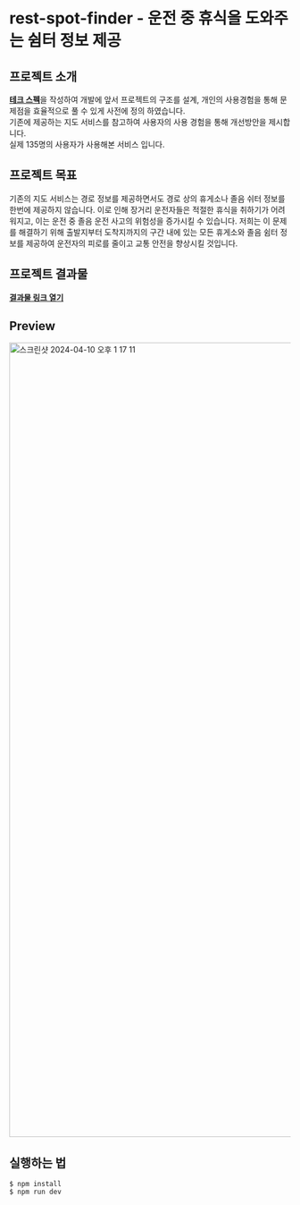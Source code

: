 # rest-spot-finder - 운전 중 휴식을 도와주는 쉼터 정보 제공

## 프로젝트 소개
[__테크 스펙__](https://docs.google.com/document/d/1EYgFZ9NGm49wcDMm3XwS2kfvcAqx6mpCRiLnsr4RI4w/edit)을 작성하여 개발에 앞서 프로젝트의 구조를 설계, 개인의 사용경험을 통해 문제점을 효율적으로 풀 수 있게 사전에 정의 하였습니다. <br />
기존에 제공하는 지도 서비스를 참고하여 사용자의 사용 경험을 통해 개선방안을 제시합니다. <br />
실제 135명의 사용자가 사용해본 서비스 입니다.

## 프로젝트 목표
기존의 지도 서비스는 경로 정보를 제공하면서도 경로 상의 휴게소나 졸음 쉬터 정보를 한번에 제공하지 않습니다. 이로 인해 장거리 운전자들은 적절한 휴식을 취하기가 어려워지고, 이는 운전 중 졸음 운전 사고의 위험성을 증가시킬 수 있습니다. 저희는 이 문제를 해결하기 위해 출발지부터 도착지까지의 구간 내에 있는 모든 휴게소와 졸음 쉼터 정보를 제공하여 운전자의 피로를 줄이고 교통 안전을 향상시킬 것입니다.

## 프로젝트 결과물
[__결과물 링크 열기__](https://restspotfinder.site/)

## Preview
<img width="1421" alt="스크린샷 2024-04-10 오후 1 17 11" src="https://github.com/andyhan-23/rest-spot-finder/assets/98483125/4abcc643-5f7e-4d62-9681-98813c2647ae">

## 실행하는 법
```
$ npm install
$ npm run dev
```












